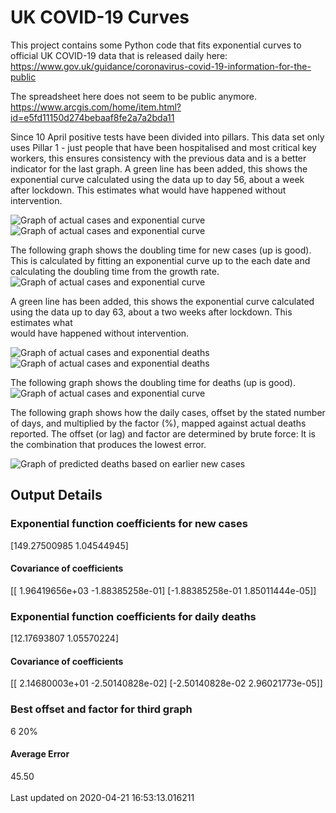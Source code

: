 # UK COVID-19 Curves

This project contains some Python code that fits exponential curves to
official UK COVID-19 data that is released daily here: https://www.gov.uk/guidance/coronavirus-covid-19-information-for-the-public

The spreadsheet here does not seem to be public anymore. <https://www.arcgis.com/home/item.html?id=e5fd11150d274bebaaf8fe2a7a2bda11>

Since 10 April positive tests have been divided into pillars. This data set only uses Pillar 1 -  just people that have been hospitalised and most critical key workers,
this ensures consistency with the previous data and is a better indicator for
the last graph.
A green line has been added, this shows the exponential curve calculated using
the data up to day 56, about a week after lockdown. This estimates what would
have happened without intervention.

![Graph of actual cases and exponential curve](./out/cases.png)
![Graph of actual cases and exponential curve](./out/cases-log.png)

The following graph shows the doubling time for new cases (up is good).
This is calculated by fitting an exponential curve up to the each date
and calculating the doubling time from the growth rate.
![Graph of actual cases and exponential curve](./out/casesdt.png)

A green line has been added, this shows the exponential curve calculated using
the data up to day 63, about a two weeks after lockdown. This estimates what  
would have happened without intervention.

![Graph of actual cases and exponential deaths](./out/deaths.png)
![Graph of actual cases and exponential deaths](./out/deaths-log.png)

The following graph shows the doubling time for deaths (up is good).
![Graph of actual cases and exponential curve](./out/deathsdt.png)

The following graph shows how the daily cases, offset by the stated number of days,
and  multiplied by the factor (%), mapped against actual deaths reported.
The offset (or lag) and factor are determined by brute force:
It is the combination that produces the lowest error.

![Graph of predicted deaths based on earlier new cases](./out/cases-deaths.png)

Output Details
--------------
<h3>Exponential function coefficients for new cases</h3>
[149.27500985   1.04544945]
<h4>Covariance of coefficients</h4>
[[ 1.96419656e+03 -1.88385258e-01]
 [-1.88385258e-01  1.85011444e-05]]
<h3>Exponential function coefficients for daily deaths</h3>
[12.17693807  1.05570224]
<h4>Covariance of coefficients</h4>
[[ 2.14680003e+01 -2.50140828e-02]
 [-2.50140828e-02  2.96021773e-05]] <br/>
<h3>Best offset and factor for third graph</h3>
6 20%
<h4>Average Error</h4>
45.50
<br /><br />Last updated on 2020-04-21 16:53:13.016211
